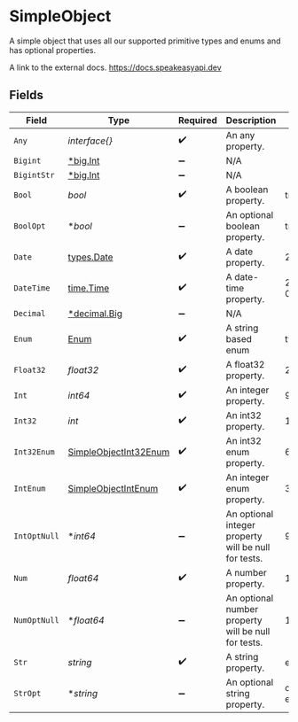 # SimpleObject

A simple object that uses all our supported primitive types and enums and has optional properties.

A link to the external docs.
<https://docs.speakeasyapi.dev>


## Fields

| Field                                                                   | Type                                                                    | Required                                                                | Description                                                             | Example                                                                 |
| ----------------------------------------------------------------------- | ----------------------------------------------------------------------- | ----------------------------------------------------------------------- | ----------------------------------------------------------------------- | ----------------------------------------------------------------------- |
| `Any`                                                                   | *interface{}*                                                           | :heavy_check_mark:                                                      | An any property.                                                        |                                                                         |
| `Bigint`                                                                | [*big.Int](https://pkg.go.dev/math/big#Int)                             | :heavy_minus_sign:                                                      | N/A                                                                     |                                                                         |
| `BigintStr`                                                             | [*big.Int](https://pkg.go.dev/math/big#Int)                             | :heavy_minus_sign:                                                      | N/A                                                                     |                                                                         |
| `Bool`                                                                  | *bool*                                                                  | :heavy_check_mark:                                                      | A boolean property.                                                     | true                                                                    |
| `BoolOpt`                                                               | **bool*                                                                 | :heavy_minus_sign:                                                      | An optional boolean property.                                           | true                                                                    |
| `Date`                                                                  | [types.Date](../../types/date.md)                                       | :heavy_check_mark:                                                      | A date property.                                                        | 2020-01-01                                                              |
| `DateTime`                                                              | [time.Time](https://pkg.go.dev/time#Time)                               | :heavy_check_mark:                                                      | A date-time property.                                                   | 2020-01-01T00:00:00Z                                                    |
| `Decimal`                                                               | [*decimal.Big](https://pkg.go.dev/github.com/ericlagergren/decimal#Big) | :heavy_minus_sign:                                                      | N/A                                                                     |                                                                         |
| `Enum`                                                                  | [Enum](../../models/shared/enum.md)                                     | :heavy_check_mark:                                                      | A string based enum                                                     | two                                                                     |
| `Float32`                                                               | *float32*                                                               | :heavy_check_mark:                                                      | A float32 property.                                                     | 2.2222222                                                               |
| `Int`                                                                   | *int64*                                                                 | :heavy_check_mark:                                                      | An integer property.                                                    | 999999                                                                  |
| `Int32`                                                                 | *int*                                                                   | :heavy_check_mark:                                                      | An int32 property.                                                      | 1                                                                       |
| `Int32Enum`                                                             | [SimpleObjectInt32Enum](../../models/shared/simpleobjectint32enum.md)   | :heavy_check_mark:                                                      | An int32 enum property.                                                 | 69                                                                      |
| `IntEnum`                                                               | [SimpleObjectIntEnum](../../models/shared/simpleobjectintenum.md)       | :heavy_check_mark:                                                      | An integer enum property.                                               | 3                                                                       |
| `IntOptNull`                                                            | **int64*                                                                | :heavy_minus_sign:                                                      | An optional integer property will be null for tests.                    | 999999                                                                  |
| `Num`                                                                   | *float64*                                                               | :heavy_check_mark:                                                      | A number property.                                                      | 1.1                                                                     |
| `NumOptNull`                                                            | **float64*                                                              | :heavy_minus_sign:                                                      | An optional number property will be null for tests.                     | 1.1                                                                     |
| `Str`                                                                   | *string*                                                                | :heavy_check_mark:                                                      | A string property.                                                      | example                                                                 |
| `StrOpt`                                                                | **string*                                                               | :heavy_minus_sign:                                                      | An optional string property.                                            | optional example                                                        |